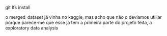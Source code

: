 git lfs install

o merged_dataset já vinha no kaggle, mas acho que não o devíamos utiliar porque parece-me que esse já tem a primeira parte do projeto feita, a exploratory data analysis

